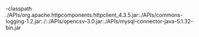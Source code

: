 -classpath ./APIs/org.apache.httpcomponents.httpclient_4.3.5.jar:./APIs/commons-logging-1.2.jar:./:./APIs/opencsv-3.0.jar:./APIs/mysql-connector-java-5.1.32-bin.jar
